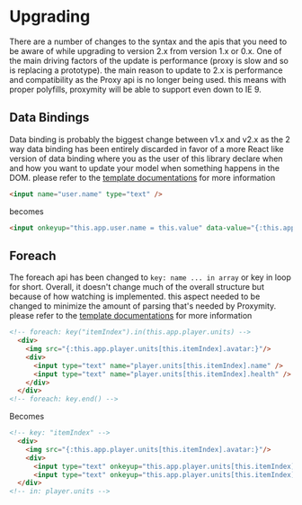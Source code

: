 # Upgrading
There are a number of changes to the syntax and the apis that you need to be aware of while upgrading to version 2.x from version 1.x or 0.x. One of the main driving factors of the update is performance (proxy is slow and so is replacing a prototype). the main reason to update to 2.x is performance and compatibility as the Proxy api is no longer being used. this means with proper polyfills, proxymity will be able to support even down to IE 9.

## Data Bindings
Data binding is probably the biggest change between v1.x and v2.x as the 2 way data binding has been entirely discarded in favor of a more React like version of data binding where you as the user of this library declare when and how you want to update your model when something happens in the DOM. please refer to the [template documentations](template-api.md) for more information

```html
<input name="user.name" type="text" />
```

becomes

```html
<input onkeyup="this.app.user.name = this.value" data-value="{:this.app.user.name:}|{user.name}|"/>
```

## Foreach
The foreach api has been changed to `key: name ... in array` or key in loop for short. Overall, it doesn't change much of the overall structure but because of how watching is implemented. this aspect needed to be changed to minimize the amount of parsing that's needed by Proxymity. please refer to the [template documentations](template-api.md) for more information

```html
<!-- foreach: key("itemIndex").in(this.app.player.units) -->
  <div>
    <img src="{:this.app.player.units[this.itemIndex].avatar:}"/>
    <div> 
      <input type="text" name="player.units[this.itemIndex].name" /> 	
      <input type="text" name="player.units[this.itemIndex].health" /> 	
    </div>
  </div>
<!-- foreach: key.end() -->
```

Becomes

```html
<!-- key: "itemIndex" -->
  <div>
    <img src="{:this.app.player.units[this.itemIndex].avatar:}"/>
    <div> 
      <input type="text" onkeyup="this.app.player.units[this.itemIndex].name = this.value" data-value="{:this.app.player.units[this.itemIndex].name:}|{player.units[this.itemIndex].name}|" /> 
      <input type="text" onkeyup="this.app.player.units[this.itemIndex].health = this.valueAsNumber" data-value="{:this.app.player.units[this.itemIndex].health:}|{player.units[this.itemIndex].health}|" /> 
  </div>
<!-- in: player.units -->
```